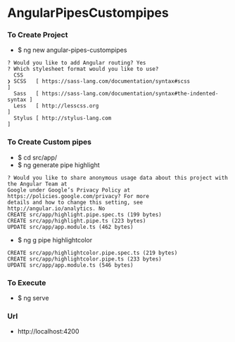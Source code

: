 # AngularPipesCustompipes

### To Create Project 
* $ ng new angular-pipes-custompipes
```
? Would you like to add Angular routing? Yes
? Which stylesheet format would you like to use? 
  CSS 
❯ SCSS   [ https://sass-lang.com/documentation/syntax#scss                ] 
  Sass   [ https://sass-lang.com/documentation/syntax#the-indented-syntax ] 
  Less   [ http://lesscss.org                                             ] 
  Stylus [ http://stylus-lang.com                                         ] 
```
### To Create Custom pipes 
* $ cd src/app/
* $ ng generate pipe highlight
```
? Would you like to share anonymous usage data about this project with the Angular Team at
Google under Google’s Privacy Policy at https://policies.google.com/privacy? For more
details and how to change this setting, see http://angular.io/analytics. No
CREATE src/app/highlight.pipe.spec.ts (199 bytes)
CREATE src/app/highlight.pipe.ts (223 bytes)
UPDATE src/app/app.module.ts (462 bytes)
```
* $ ng g pipe highlightcolor
```
CREATE src/app/highlightcolor.pipe.spec.ts (219 bytes)
CREATE src/app/highlightcolor.pipe.ts (233 bytes)
UPDATE src/app/app.module.ts (546 bytes)
```

### To Execute 
* $ ng serve 

### Url 
* http://localhost:4200


